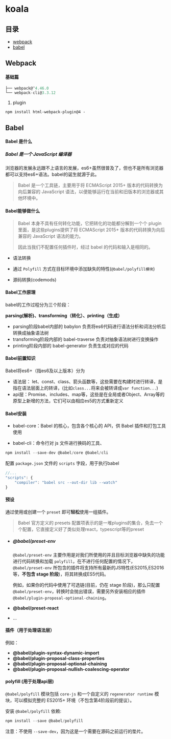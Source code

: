 # koala

## 目录

- [webpack](#Webpack) 
- [babel](#Babel) 





## <span id="Webpack">Webpack</span>

#### 基础篇

```javascript
├── webpack@^4.46.0 
└── webpack-cli@3.3.12
```



1. plugin 


```
npm install html-webpack-plugin@4 -
```




## <span id="Babel">Babel</span>



#### Babel 是什么

##### Babel 是一个 JavaScript 编译器

浏览器的发展永远跟不上语言的发展，es6+虽然很普及了，但也不是所有浏览器都可以支持es6+语法。babel的诞生就源于此。

> Babel 是一个工具链，主要用于将 ECMAScript 2015+ 版本的代码转换为向后兼容的 JavaScript 语法，以便能够运行在当前和旧版本的浏览器或其他环境中。



#### Babel能够做什么

> Babel 本身不具有任何转化功能，它把转化的功能都分解到一个个 plugin 里面，是这些plugins提供了将 ECMAScript 2015+ 版本的代码转换为向后兼容的 JavaScript 语法的能力。
>
> 因此当我们不配置任何插件时，经过 babel 的代码和输入是相同的。

- 语法转换

- 通过 `Polyfill` 方式在目标环境中添加缺失的特性(`@babel/polyfill模块`)

- 源码转换(codemods)

  

#### Babel工作原理

babel的工作过程分为三个阶段：

**parsing(解析)、transforming（转化）、printing（生成）**

- parsing阶段babel内部的 babylon 负责将es6代码进行语法分析和词法分析后转换成抽象语法树
- transforming阶段内部的 babel-traverse 负责对抽象语法树进行变换操作
- printing阶段内部的 babel-generator 负责生成对应的代码



#### Babel前置知识

Babel将es6+（指es6及以上版本）分为

- 语法层： let、const、class、箭头函数等，这些需要在构建时进行转译，是指在语法层面上的转译，(比如`class...`将来会被转译成`var function...`)
- api层：Promise、includes、map等，这些是在全局或者Object、Array等的原型上新增的方法，它们可以由相应es5的方式重新定义



#### Babel安装

- babel-core：Babel 的核心，包含各个核心的 API，供 Babel 插件和打包工具使用

- babel-cli：命令行对 js 文件进行换码的工具、

  

```javascript
npm install --save-dev @babel/core @babel/cli
```

配置 `package.json` 文件的 `scripts` 字段，用于执行babel

```javascript
//...
"scripts": {
    "compiler": "babel src --out-dir lib --watch"
}
```



#### 预设

通过使用或创建一个 `preset` 即可**轻松**使用一组插件。

> Babel 官方定义的 presets 配置项表示的是一堆plugins的集合，免去一个个配置，它直接定义好了类似处理react，typescript等的preset

- ##### @babel/preset-env  

  `@babel/preset-env` 主要作用是对我们所使用的并且目标浏览器中缺失的功能进行代码转换和加载 `polyfill`，在不进行任何配置的情况下，`@babel/preset-env` 所包含的插件将支持所有最新的JS特性(ES2015,ES2016等，**不包含 stage 阶段**)，将其转换成ES5代码。

  例如，如果你的代码中使用了可选链(目前，仍在 stage 阶段)，那么只配置 `@babel/preset-env`，转换时会抛出错误，需要另外安装相应的插件`@babel/plugin-proposal-optional-chaining`。

- **@babel/preset-react**

- ...

  

#### 插件（用于处理语法层）

例如：

- **@babel/plugin-syntax-dynamic-import**
- **@babel/plugin-proposal-class-properties**
- **@babel/plugin-proposal-optional-chaining**
- **@babel/plugin-proposal-nullish-coalescing-operator**



#### polyfill (用于处理api层)

`@babel/polyfill` 模块包括 `core-js` 和一个自定义的 `regenerator runtime` 模块，可以模拟完整的 ES2015+ 环境（不包含第4阶段前的提议）。



安装 `@babel/polyfill` 依赖:

```javascript
npm install --save @babel/polyfill
```

注意：不使用 `--save-dev`，因为这是一个需要在源码之前运行的垫片。







